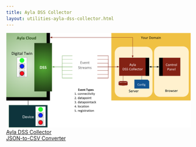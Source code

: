 ```yaml
---
title: Ayla DSS Collector
layout: utilities-ayla-dss-collector.html
---
```


<div class="row hspace">
<div class="col-lg-8 col-md-10 col-sm-12">
<img class="img-fluid" src="collector.png">
</div>
</div>

<div><a href="source/client.html" target="_blank">Ayla DSS Collector</a></div>

<div><a href="https://json-csv.com/">JSON-to-CSV Converter</a></div>